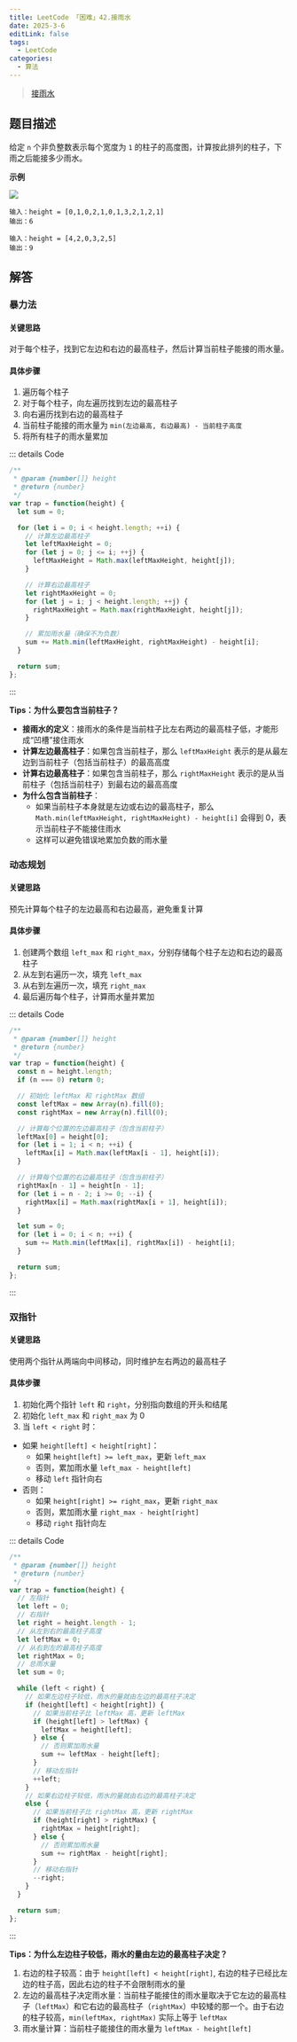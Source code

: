 ```yaml
---
title: LeetCode 「困难」42.接雨水
date: 2025-3-6
editLink: false
tags:
  - LeetCode
categories:
  - 算法
---
```


> [接雨水](https://leetcode.cn/problems/trapping-rain-water/description/)

## 题目描述

给定 `n` 个非负整数表示每个宽度为 `1` 的柱子的高度图，计算按此排列的柱子，下雨之后能接多少雨水。

**示例**

![](https://s21.ax1x.com/2025/03/21/pE0FNc9.png)

```
输入：height = [0,1,0,2,1,0,1,3,2,1,2,1]
输出：6

输入：height = [4,2,0,3,2,5]
输出：9
```

## 解答

### 暴力法

#### 关键思路

对于每个柱子，找到它左边和右边的最高柱子，然后计算当前柱子能接的雨水量。

#### 具体步骤

1. 遍历每个柱子
2. 对于每个柱子，向左遍历找到左边的最高柱子
3. 向右遍历找到右边的最高柱子
4. 当前柱子能接的雨水量为 `min(左边最高, 右边最高) - 当前柱子高度`
5. 将所有柱子的雨水量累加

::: details Code
```js
/**
 * @param {number[]} height
 * @return {number}
 */
var trap = function(height) {
  let sum = 0;

  for (let i = 0; i < height.length; ++i) {
    // 计算左边最高柱子
    let leftMaxHeight = 0;
    for (let j = 0; j <= i; ++j) {
      leftMaxHeight = Math.max(leftMaxHeight, height[j]);
    }

    // 计算右边最高柱子
    let rightMaxHeight = 0;
    for (let j = i; j < height.length; ++j) {
      rightMaxHeight = Math.max(rightMaxHeight, height[j]);
    }

    // 累加雨水量（确保不为负数）
    sum += Math.min(leftMaxHeight, rightMaxHeight) - height[i];
  }

  return sum;
};
```
:::

**Tips：为什么要包含当前柱子？**

- **接雨水的定义**：接雨水的条件是当前柱子比左右两边的最高柱子低，才能形成“凹槽”接住雨水
- **计算左边最高柱子**：如果包含当前柱子，那么 `leftMaxHeight` 表示的是从最左边到当前柱子（包括当前柱子）的最高高度
- **计算右边最高柱子**：如果包含当前柱子，那么 `rightMaxHeight` 表示的是从当前柱子（包括当前柱子）到最右边的最高高度
- **为什么包含当前柱子**：
  - 如果当前柱子本身就是左边或右边的最高柱子，那么 `Math.min(leftMaxHeight, rightMaxHeight) - height[i]` 会得到 0，表示当前柱子不能接住雨水
  - 这样可以避免错误地累加负数的雨水量

### 动态规划

#### 关键思路

预先计算每个柱子的左边最高和右边最高，避免重复计算

#### 具体步骤

1. 创建两个数组 `left_max` 和 `right_max`，分别存储每个柱子左边和右边的最高柱子
2. 从左到右遍历一次，填充 `left_max`
3. 从右到左遍历一次，填充 `right_max`
4. 最后遍历每个柱子，计算雨水量并累加

::: details Code
```js
/**
 * @param {number[]} height
 * @return {number}
 */
var trap = function(height) {
  const n = height.length;
  if (n === 0) return 0;

  // 初始化 leftMax 和 rightMax 数组
  const leftMax = new Array(n).fill(0);
  const rightMax = new Array(n).fill(0);

  // 计算每个位置的左边最高柱子（包含当前柱子）
  leftMax[0] = height[0];
  for (let i = 1; i < n; ++i) {
    leftMax[i] = Math.max(leftMax[i - 1], height[i]);
  }

  // 计算每个位置的右边最高柱子（包含当前柱子）
  rightMax[n - 1] = height[n - 1];
  for (let i = n - 2; i >= 0; --i) {
    rightMax[i] = Math.max(rightMax[i + 1], height[i]);
  }

  let sum = 0;
  for (let i = 0; i < n; ++i) {
    sum += Math.min(leftMax[i], rightMax[i]) - height[i];
  }

  return sum;
};
```
:::

### 双指针

#### 关键思路

使用两个指针从两端向中间移动，同时维护左右两边的最高柱子

#### 具体步骤

1. 初始化两个指针 `left` 和 `right`，分别指向数组的开头和结尾
2. 初始化 `left_max` 和 `right_max` 为 0
3. 当 `left < right` 时：
  - 如果 `height[left] < height[right]`：
    - 如果 `height[left] >= left_max`，更新 `left_max`
    - 否则，累加雨水量 `left_max - height[left]`
    - 移动 `left` 指针向右
  - 否则：
    - 如果 `height[right] >= right_max`，更新 `right_max`
    - 否则，累加雨水量 `right_max - height[right]`
    - 移动 `right` 指针向左

::: details Code
```js
/**
 * @param {number[]} height
 * @return {number}
 */
var trap = function(height) {
  // 左指针
  let left = 0;
  // 右指针
  let right = height.length - 1;
  // 从左到右的最高柱子高度
  let leftMax = 0;
  // 从右到左的最高柱子高度
  let rightMax = 0;
  // 总雨水量
  let sum = 0;

  while (left < right) {
    // 如果左边柱子较低，雨水的量就由左边的最高柱子决定
    if (height[left] < height[right]) {
      // 如果当前柱子比 leftMax 高，更新 leftMax
      if (height[left] > leftMax) {
        leftMax = height[left];
      } else {
        // 否则累加雨水量
        sum += leftMax - height[left];
      }
      // 移动左指针
      ++left;
    }
    // 如果右边柱子较低，雨水的量就由右边的最高柱子决定
    else {
      // 如果当前柱子比 rightMax 高，更新 rightMax
      if (height[right] > rightMax) {
        rightMax = height[right];
      } else {
        // 否则累加雨水量
        sum += rightMax - height[right];
      }
      // 移动右指针
      --right;
    }
  }

  return sum;
};
```
:::

**Tips：为什么左边柱子较低，雨水的量由左边的最高柱子决定？**

1. 右边的柱子较高：由于 `height[left] < height[right]`, 右边的柱子已经比左边的柱子高，因此右边的柱子不会限制雨水的量
2. 左边的最高柱子决定雨水量：当前柱子能接住的雨水量取决于它左边的最高柱子（`leftMax`）和它右边的最高柱子（`rightMax`）中较矮的那一个。由于右边的柱子较高，`min(leftMax, rightMax)` 实际上等于 `leftMax`
3. 雨水量计算：当前柱子能接住的雨水量为 `leftMax - height[left]`
